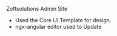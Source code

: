Zoftsolutions Admin Site

- Used the Core UI Template for design.
- ngx-angular editor used to Update
